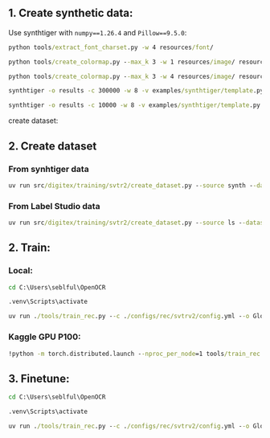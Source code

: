 ## 1. Create synthetic data:
Use synthtiger with `numpy==1.26.4` and `Pillow==9.5.0`:

```cmd
python tools/extract_font_charset.py -w 4 resources/font/
```

```cmd
python tools/create_colormap.py --max_k 3 -w 1 resources/image/ resources/colormap/train_colormap.txt
```

```cmd
python tools/create_colormap.py --max_k 3 -w 4 resources/image/ resources/colormap/finetune_colormap.txt
```

```cmd
synthtiger -o results -c 300000 -w 8 -v examples/synthtiger/template.py SynthTiger examples/synthtiger/config_train.yaml
```

```cmd
synthtiger -o results -c 10000 -w 8 -v examples/synthtiger/template.py SynthTiger examples/synthtiger/config_finetune.yaml
```

create dataset:

## 2. Create dataset
### From synhtiger data

```cmd
uv run src/digitex/training/svtr2/create_dataset.py --source synth --dataset_type lmdb --train_split 0.9 --max_text_length 25 --num_check_images 100
```

### From Label Studio data

```cmd
uv run src/digitex/training/svtr2/create_dataset.py --source ls --dataset_type lmdb --use_aug --train_split 0.8 --max_text_length 25 --num_check_images 100
```

## 2. Train:
### Local:

```cmd
cd C:\Users\seblful\OpenOCR
```

```cmd
.venv\Scripts\activate
```

```cmd
uv run ./tools/train_rec.py --c ./configs/rec/svtrv2/config.yml --o Global.epoch_num=100 Train.sampler.first_bs=128 Train.loader.batch_size_per_card=128 Eval.sampler.first_bs=128 Eval.loader.batch_size_per_card=128
```

### Kaggle GPU P100:

```cmd
!python -m torch.distributed.launch --nproc_per_node=1 tools/train_rec.py --c ./configs/rec/svtrv2/config.yml --o Global.epoch_num=20 Global.pretrained_model=/kaggle/input/svtrv2-tiny/pytorch/default/1/best.pth Optimizer.lr=0.00015 Train.dataset.data_dir_list="[/kaggle/input/svtr2-word-recognition/train]" Eval.dataset.data_dir_list="[/kaggle/input/svtr2-word-recognition/val]" Train.sampler.first_bs=512 Train.loader.batch_size_per_card=512 Eval.sampler.first_bs=512 Eval.loader.batch_size_per_card=512
```

## 3. Finetune:

```cmd
cd C:\Users\seblful\OpenOCR

```

```cmd
.venv\Scripts\activate
```

```cmd
uv run ./tools/train_rec.py --c ./configs/rec/svtrv2/config.yml --o Global.epoch_num=100 Global.pretrained_model=./base-models/svtr2_tiny.pth Train.sampler.first_bs=128 Train.loader.batch_size_per_card=128 Eval.sampler.first_bs=128 Eval.loader.batch_size_per_card=128
```
